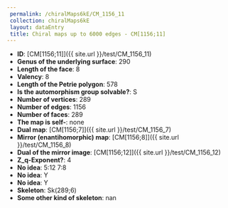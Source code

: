 ```yaml
--- 
 permalink: /chiralMaps6kE/CM_1156_11 
 collection: chiralMaps6kE
 layout: dataEntry
 title: Chiral maps up to 6000 edges - CM[1156;11]
---
```


- **ID**: [CM[1156;11]]({{ site.url }}/test/CM_1156_11)
- **Genus of the underlying surface**: 290
- **Length of the face**: 8
- **Valency**: 8
- **Length of the Petrie polygon**: 578
- **Is the automorphism group solvable?**: S
- **Number of vertices**: 289
- **Number of edges**: 1156
- **Number of faces**: 289
- **The map is self-**: none
- **Dual map**: [CM[1156;7]]({{ site.url }}/test/CM_1156_7)
- **Mirror (enantihomorphic) map**: [CM[1156;8]]({{ site.url }}/test/CM_1156_8)
- **Dual of the mirror image**: [CM[1156;12]]({{ site.url }}/test/CM_1156_12)
- **Z_q-Exponent?**: 4
- **No idea**:  5:12 7:8
- **No idea**: Y
- **No idea**: Y
- **Skeleton**: Sk(289;6)
- **Some other kind of skeleton**: nan
